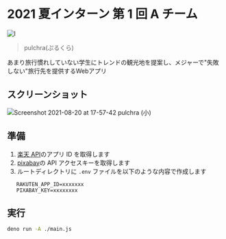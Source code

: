# 2021 夏インターン 第 1 回 A チーム

![l](https://user-images.githubusercontent.com/44780846/130186001-99c73b15-44a9-48fc-bab7-e86260e0e15d.png)

> pulchra(ぷるくら)

あまり旅行慣れしていない学生にトレンドの観光地を提案し、メジャーで"失敗しない"旅行先を提供するWebアプリ

## スクリーンショット

![Screenshot 2021-08-20 at 17-57-42 pulchra (小)](https://user-images.githubusercontent.com/44780846/130209168-7247173e-9a78-4e80-a22f-7497e007a56a.png)

## 準備

1. [楽天 API](https://webservice.rakuten.co.jp/document/)のアプリ ID を取得します
2. [pixabay](https://pixabay.com/ja/)の API アクセスキーを取得します
3. ルートディレクトリに `.env` ファイルを以下のような内容で作成します

```
   RAKUTEN_APP_ID=xxxxxxx
   PIXABAY_KEY=xxxxxxxx
```

## 実行

```sh
deno run -A ./main.js
```
